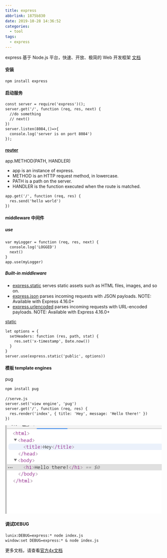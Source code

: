 ```yaml
---
title: express
abbrlink: 1875b830
date: 2019-10-28 14:36:52
categories:
  - tool
tags:
  - express
---
```


express 基于 Node.js 平台，快速、开放、极简的 Web 开发框架
[文档](http://www.expressjs.com.cn)

<!--more-->
#### 安装
```
npm install express
```
#### 启动服务
```
const server = require('express')();
server.get('/', function (req, res, next) {
  //do something
  // next()
})
server.listen(8084,()=>{
  console.log('server is on port 8084')
});
```
#### [router](http://www.expressjs.com.cn/en/starter/basic-routing.html)
app.METHOD(PATH, HANDLER)
+ app is an instance of express.
+ METHOD is an HTTP request method, in lowercase.
+ PATH is a path on the server.
+ HANDLER is the function executed when the route is matched.
```
app.get('/', function (req, res) {
  res.send('hello world')
})
```

#### middleware 中间件

##### use
```
var myLogger = function (req, res, next) {
  console.log('LOGGED')
  next()
}
app.use(myLogger)
```
##### Built-in middleware

+ [express.static](http://www.expressjs.com.cn/en/4x/api.html#express.static) serves static assets such as HTML files, images, and so on.
+ [express.json](http://www.expressjs.com.cn/en/4x/api.html#express.json) parses incoming requests with JSON payloads. NOTE: Available with Express 4.16.0+
+ [express.urlencoded](http://www.expressjs.com.cn/en/4x/api.html#express.urlencoded) parses incoming requests with URL-encoded payloads. NOTE: Available with Express 4.16.0+

[static](http://www.expressjs.com.cn/en/4x/api.html#express.static)
```
let options = {
  setHeaders: function (res, path, stat) {
    res.set('x-timestamp', Date.now())
  }
}
server.use(express.static('public', options))
```
#### 模板 template engines
pug
```
npm install pug

//serve.js
server.set('view engine', 'pug')
server.get('/', function (req, res) {
  res.render('index', { title: 'Hey', message: 'Hello there!' })
})
```
![pug](../../images/express_pug.png)

#### 调试DEBUG
```
lunix:DEBUG=express:* node index.js
window:set DEBUG=express:* & node index.js
```
更多文档，请查看[官方4x文档](http://www.expressjs.com.cn/en/4x/api.html)